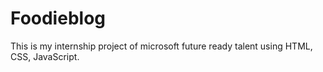 # Foodieblog
This is my internship project of microsoft future ready talent using HTML, CSS, JavaScript.
